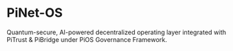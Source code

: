 # PiNet-OS
Quantum-secure, AI-powered decentralized operating layer integrated with PiTrust &amp; PiBridge under PiOS Governance Framework.
